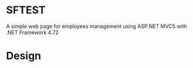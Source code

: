 # SFTEST
A simple web page for employees management using ASP.NET MVC5 with .NET Framework 4.72

# Design

